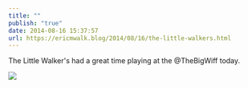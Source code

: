 ```yaml
---
title: ""
publish: "true"
date: 2014-08-16 15:37:57
url: https://ericmwalk.blog/2014/08/16/the-little-walkers.html
---
```


The Little Walker's had a great time playing at the @TheBigWiff today.

![](https://ericmwalk.blog/uploads/2022/14d46eeea7.jpg)